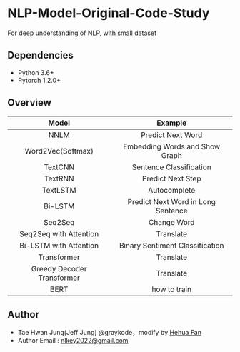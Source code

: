# NLP-Model-Original-Code-Study
For deep understanding of NLP, with small dataset

## Dependencies

- Python 3.6+
- Pytorch 1.2.0+

## Overview
|           Model            |              Example               |
| :------------------------: | :--------------------------------: |
|            NNLM            |         Predict Next Word          |
|     Word2Vec(Softmax)      |   Embedding Words and Show Graph   |
|          TextCNN           |      Sentence Classification       |
|          TextRNN           |         Predict Next Step          |
|          TextLSTM          |            Autocomplete            |
|          Bi-LSTM           | Predict Next Word in Long Sentence |
|          Seq2Seq           |            Change Word             |
|   Seq2Seq with Attention   |             Translate              |
|   Bi-LSTM with Attention   |  Binary Sentiment Classification   |
|        Transformer         |             Translate              |
| Greedy Decoder Transformer |             Translate              |
|            BERT            |            how to train            |

## Author

- Tae Hwan Jung(Jeff Jung) @graykode，modify by [Hehua Fan](https://github.com/Hehua-Fan)
- Author Email : nlkey2022@gmail.com